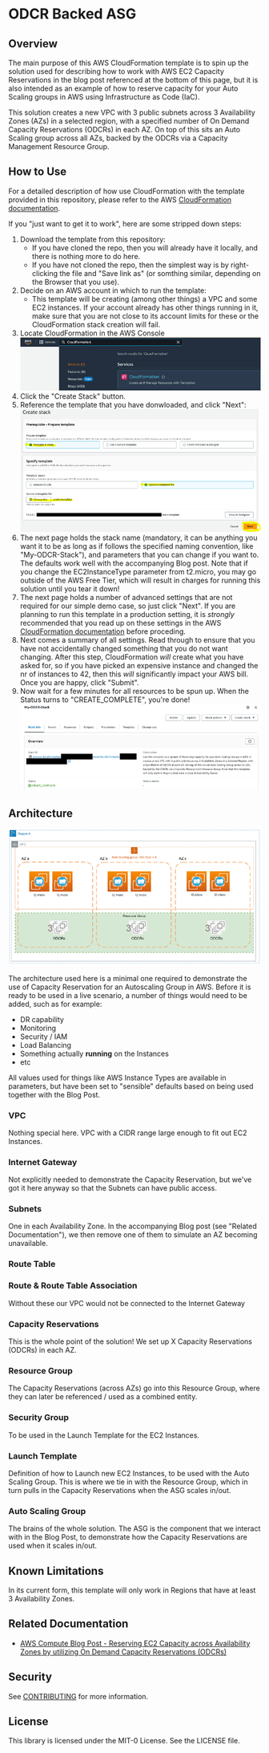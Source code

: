 # ODCR Backed ASG

## Overview

The main purpose of this AWS CloudFormation template is to spin up the solution used for describing how to work with AWS EC2 Capacity Reservations in the blog post referenced at the bottom of this page, but it is also intended as an example of how to reserve capacity for your Auto Scaling groups in AWS using Infrastructure as Code (IaC).

This solution creates a new VPC with 3 public subnets across 3 Availability Zones (AZs) in a selected region, with a specified number of On Demand Capacity Reservations (ODCRs) in each AZ. On top of this sits an Auto Scaling group across all AZs, backed by the ODCRs via a Capacity Management Resource Group.

## How to Use

For a detailed description of how use CloudFormation with the template provided in this repository, please refer to the AWS [CloudFormation documentation](https://docs.aws.amazon.com/AWSCloudFormation/latest/UserGuide/cfn-console-create-stack.html).

If you "just want to get it to work", here are some stripped down steps:

1. Download the template from this repository:
   - If you have cloned the repo, then you will already have it locally, and there is nothing more to do here.
   - If you have not cloned the repo, then the simplest way is by right-clicking the file and "Save link as" (or somthing similar, depending on the Browser that you use).
2. Decide on an AWS account in which to run the template:
   - This template will be creating (among other things) a VPC and some EC2 instances. If your account already has other things running in it, make sure that you are not close to its account limits for these or the CloudFormation stack creation will fail.
3. Locate CloudFormation in the AWS Console
   ![Finding CloudFormation in the AWS Console](/images/aws-console-cloudformation.png)
4. Click the "Create Stack" button.
5. Reference the template that you have donwloaded, and click "Next":
   ![Filling in the Create Stack information](/images/cloudformation-create-stack.png)
6. The next page holds the stack name (mandatory, it can be anything you want it to be as long as if follows the specified naming convention, like "My-ODCR-Stack"), and parameters that you can change if you want to. The defaults work well with the accompanying Blog post. Note that if you change the EC2InstanceType parameter from t2.micro, you may go outside of the AWS Free Tier, which will result in charges for running this solution until you tear it down!
7. The next page holds a number of advanced settings that are not required for our simple demo case, so just click "Next". If you are planning to run this template in a production setting, it is _strongly_ recommended that you read up on these settings in the AWS [CloudFormation documentation](https://docs.aws.amazon.com/AWSCloudFormation/latest/UserGuide/cfn-console-create-stack.html) before proceding.
8. Next comes a summary of all settings. Read through to ensure that you have not accidentally changed something that you do not want changing. After this step, CloudFormation _will_ create what you have asked for, so if you have picked an expensive instance and changed the nr of instances to 42, then this _will_ significantly impact your AWS bill. Once you are happy, click "Submit".
9. Now wait for a few minutes for all resources to be spun up. When the Status turns to "CREATE_COMPLETE", you're done!
   ![Stack Creation Complete](/images/cloudformation-create-stack-complete.png)

## Architecture

![Architecture Diagram](/images/odcr-backed-architecture.png)

The architecture used here is a minimal one required to demonstrate the use of Capacity Reservation for an Autoscaling Group in AWS. Before it is ready to be used in a live scenario, a number of things would need to be added, such as for example:

- DR capability
- Monitoring
- Security / IAM
- Load Balancing
- Something actually **running** on the Instances
- etc

All values used for things like AWS Instance Types are available in parameters, but have been set to "sensible" defaults based on being used together with the Blog Post.

### VPC

Nothing special here. VPC with a CIDR range large enough to fit out EC2 Instances.

### Internet Gateway

Not explicitly needed to demonstrate the Capacity Reservation, but we've got it here anyway so that the Subnets can have public access.

### Subnets

One in each Availability Zone. In the accompanying Blog post (see "Related Documentation"), we then remove one of them to simulate an AZ becoming unavailable.

### Route Table

### Route & Route Table Association

Without these our VPC would not be connected to the Internet Gateway

### Capacity Reservations

This is the whole point of the solution! We set up X Capacity Reservations (ODCRs) in each AZ.

### Resource Group

The Capacity Reservations (across AZs) go into this Resource Group, where they can later be referenced / used as a combined entity.

### Security Group

To be used in the Launch Template for the EC2 Instances.

### Launch Template

Definition of how to Launch new EC2 Instances, to be used with the Auto Scaling Group. This is where we tie in with the Resource Group, which in turn pulls in the Capacity Reservations when the ASG scales in/out.

### Auto Scaling Group

The brains of the whole solution. The ASG is the component that we interact with in the Blog Post, to demonstrate how the Capacity Reservations are used when it scales in/out.

## Known Limitations

In its current form, this template will only work in Regions that have at least 3 Availability Zones.

## Related Documentation

- [AWS Compute Blog Post - Reserving EC2 Capacity across Availability Zones by utilizing On Demand Capacity Reservations (ODCRs)](http://TODO)

## Security

See [CONTRIBUTING](CONTRIBUTING.md#security-issue-notifications) for more information.

## License

This library is licensed under the MIT-0 License. See the LICENSE file.
